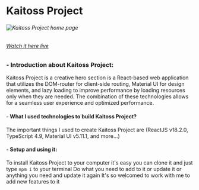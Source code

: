 # **Kaitoss Project**

###### ![Kaitoss Project home page](https://i.ibb.co/6NSKBtV/1.webp)

###### [Watch it here live](https://devmaheremad.github.io/kaitoss-project)

### - Introduction about Kaitoss Project:

Kaitoss Project is a creative hero section is a React-based web application that utilizes the DOM-router for client-side routing, Material UI for design elements, and lazy loading to improve performance by loading resources only when they are needed. The combination of these technologies allows for a seamless user experience and optimized performance.

#### - What I used technologies to build Kaitoss Project?

The important things I used to create Kaitoss Project are (ReactJS v18.2.0, TypeScript 4.9, Material UI v5.11.1, and more...)

#### - Setup and using it:

To install Kaitoss Project to your computer it's easy you can clone it and just type `npm i` to your terminal
Do what you need to add to it or update it or anything you need and update it again
It's so welcomed to work with me to add new features to it
